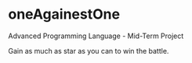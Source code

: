 # oneAgainestOne
Advanced Programming Language - Mid-Term Project

Gain as much as star as you can to win the battle.
